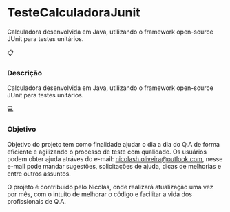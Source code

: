 # TesteCalculadoraJunit

Calculadora desenvolvida em Java, utilizando o framework open-source JUnit para testes unitários.<br>

📋 <h3>Descrição</h3>

Calculadora desenvolvida em Java, utilizando o framework open-source JUnit para testes unitários.<br>

💻<h3>Objetivo</h3>

Objetivo do projeto tem como finalidade ajudar o dia a dia do Q.A de forma eficiente e agilizando o processo de teste com qualidade.
Os usuários podem obter ajuda atráves do e-mail: nicolash.oliveira@outlook.com, nesse e-mail pode mandar sugestões, solicitações de ajuda, dicas de melhorias e entre outros assuntos.

O projeto é contribuido pelo Nicolas, onde realizará atualização uma vez por mês, com o intuito de melhorar o código e facilitar a vida dos profissionais de Q.A.
